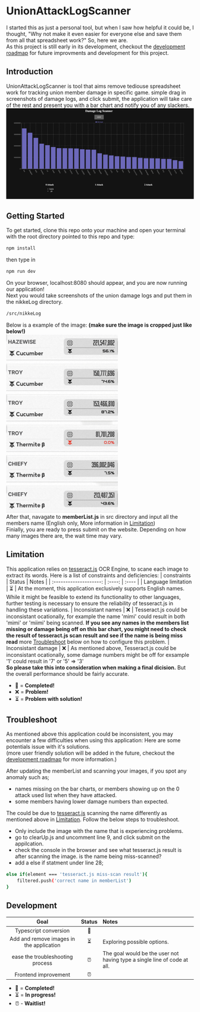 # UnionAttackLogScanner

I started this as just a personal tool, but when I saw how helpful it could be, I thought, "Why not make it even easier for everyone else and save them from all that spreadsheet work?" So, here we are.<br>
As this project is still early in its development, checkout the [development roadmap](#development) for future improvments and development for this project.

## Introduction

UnionAttackLogScanner is tool that aims remove tediouse spreadsheet work for tracking union member damage in specific game. simple drag in screenshots of damage logs, and click submit, the application will take care of the rest and present you with a bar chart and notify you of any slackers.
<img src="./public/Screenshot 2023-09-04 at 4.27.10 PM.png" width="900px"/><br>

## Getting Started

To get started, clone this repo onto your machine and open your terminal with the root directory pointed to this repo and type:

```bash
npm install
```

then type in

```bash
npm run dev
```

On your browser, localhost:8080 should appear, and you are now running our application!<br>Next you would take screenshots of the union damage logs and put them in the nikkeLog directory.

```bash
/src/nikkeLog
```

Below is a example of the image: **(make sure the image is cropped just like below!)** <br>
<img src="./__test__/testImage/image_1.jpg" width="300px"/><br>
After that, navagate to **memberList.js** in src directory and input all the members name (English only, More information in [Limitation](#Limitation))<br>
Finially, you are ready to press submit on the website. Depending on how many images there are, the wait time may vary.

## Limitation

This application relies on <a href='https://github.com/naptha/tesseract.js/tree/master'>tesseract.js</a> OCR Engine, to scane each image to extract its words. Here is a list of constraints and deficiencies:
| constraints | Status | Notes |
| :--------------------: | :----: | :---- |
| Language limitation | ⏳ | At the moment, this application exclusively supports English names. While it might be feasible to extend its functionality to other languages, further testing is necessary to ensure the reliability of tesseract.js in handling these variations.
| Inconsistant names | ❌ | Tesseract.js could be inconsistant ocationally, for example the name 'mimi' could result in both 'mimi' or 'miimi' being scanned. **If you see any names in the members list missing or damage being off on this bar chart, you might need to check the result of tesseract.js scan result and see if the name is being miss read** more [Troubleshoot](#Troubleshoot) below on how to configure this problem.
| Inconsistant damage | ❌ | As mentioned above, Tesseract.js could be inconsistant ocationally, some damage numbers might be off for exsample '1' could result in '7' or '5' => '3' <br>**So please take this into consideration when making a final dicision.** But the overall performance should be fairly accurate.

- 🎉 = **Completed!**
- ❌ = **Problem!**
- ⏳ = **Problem with solution!**

## Troubleshoot

As mentioned above this application could be inconsistent, you may encounter a few difficulties when using this application:
Here are some potentials issue with it's solutions. <br>
(more user friendly solution will be added in the future, checkout the [development roadmap](#development) for more information.)

After updating the memberList and scanning your images, if you spot any anomaly such as;

- names missing on the bar charts, or members showing up on the 0 attack used list when they have attacked.
- some members having lower damage numbers than expected.

The could be due to <a href='https://github.com/naptha/tesseract.js/tree/master'>tesseract.js</a> scanning the name differently as mentioned above in [Limitation](#Limitation). Follow the below steps to troubleshoot.

- Only include the image with the name that is experiencing problems.
- go to clearUp.js and uncomment line 9, and click submit on the appilcation.
- check the console in the browser and see what tesseract.js result is after scanning the image. is the name being miss-scanned?
- add a else if statment under line 28;

```bash
else if(element === 'tesseract.js miss-scan result'){
    filtered.push('correct name in memberList')
}
```

## Development

|                   Goal                   | Status | Notes                                                                    |
| :--------------------------------------: | :----: | :----------------------------------------------------------------------- |
|          Typescript conversion           |   🎉   |                                                                          |
| Add and remove images in the application |   ⏳   | Exploring possible options.                                              |
|     ease the troubleshooting process     |   ⏰   | The goal would be the user not having type a single line of code at all. |
|           Frontend improvement           |   ⏰   |

- 🎉 = **Completed!**
- ⏳ = **In progress!**
- ⏰ - **Waitlist!**
